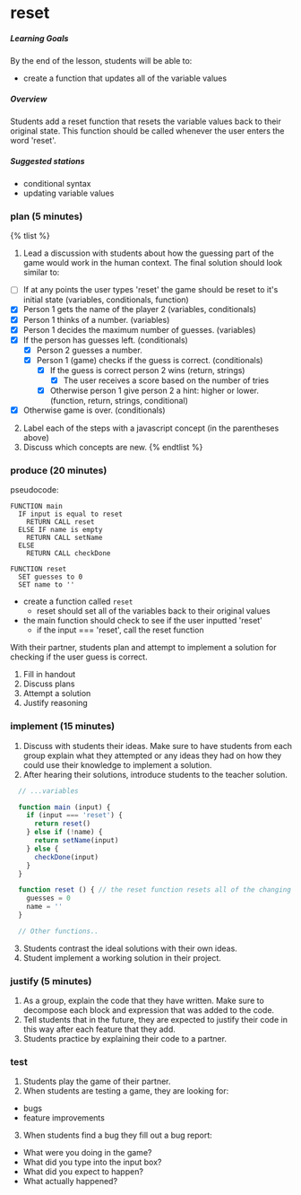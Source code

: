 # reset

##### Learning Goals
By the end of the lesson, students will be able to:
  - create a function that updates all of the variable values

##### Overview
Students add a reset function that resets the variable values back to their original state. This function should be called whenever the user enters the word 'reset'.

##### Suggested stations
- conditional syntax
- updating variable values

### plan (5 minutes)
{% tlist %}
1. Lead a discussion with students about how the guessing part of the game would work in the human context. The final solution should look similar to:
  - [ ] If at any points the user types 'reset' the game should be reset to it's initial state (variables, conditionals, function)
  - [x] Person 1 gets the name of the player 2 (variables, conditionals)
  - [x] Person 1 thinks of a number. (variables)
  - [x] Person 1 decides the maximum number of guesses. (variables)
  - [x] If the person has guesses left. (conditionals)
    - [x] Person 2 guesses a number.
    - [x] Person 1 (game) checks if the guess is correct. (conditionals)
      - [x] If the guess is correct person 2 wins (return, strings)
        - [x] The user receives a score based on the number of tries
      - [x] Otherwise person 1 give person 2 a hint: higher or lower. (function, return, strings, conditional)
  - [x] Otherwise game is over. (conditionals)
2. Label each of the steps with a javascript concept (in the parentheses above)
3. Discuss which concepts are new.
{% endtlist %}

### produce (20 minutes)
pseudocode:
```
FUNCTION main
  IF input is equal to reset
    RETURN CALL reset
  ELSE IF name is empty
    RETURN CALL setName
  ELSE
    RETURN CALL checkDone

FUNCTION reset
  SET guesses to 0
  SET name to ''
```
- create a function called `reset`
  - reset should set all of the variables back to their original values
- the main function should check to see if the user inputted 'reset'
  - if the input === 'reset', call the reset function

With their partner, students plan and attempt to implement a solution for checking if the user guess is correct.

1. Fill in handout
2. Discuss plans
3. Attempt a solution
4. Justify reasoning

### implement (15 minutes)
1. Discuss with students their ideas. Make sure to have students from each group explain what they attempted or any ideas they had on how they could use their knowledge to implement a solution.
2. After hearing their solutions, introduce students to the teacher solution.
  ```js
    // ...variables

    function main (input) {
      if (input === 'reset') {
        return reset()
      } else if (!name) {
        return setName(input)
      } else {
        checkDone(input)
      }
    }

    function reset () { // the reset function resets all of the changing variables back to their original state
      guesses = 0
      name = ''
    }

    // Other functions..
  ```
3. Students contrast the ideal solutions with their own ideas.
4. Student implement a working solution in their project.

### justify (5 minutes)
1. As a group, explain the code that they have written. Make sure to decompose each block and expression that was added to the code.
2. Tell students that in the future, they are expected to justify their code in this way after each feature that they add.
3. Students practice by explaining their code to a partner.

### test
1. Students play the game of their partner.
2. When students are testing a game, they are looking for:
  - bugs
  - feature improvements
3. When students find a bug they fill out a bug report:
  - What were you doing in the game?
  - What did you type into the input box?
  - What did you expect to happen?
  - What actually happened?
